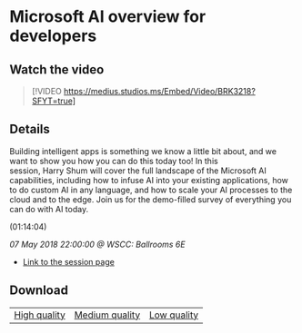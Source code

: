 # Microsoft AI overview for developers

## Watch the video
> [!VIDEO https://medius.studios.ms/Embed/Video/BRK3218?SFYT=true]

## Details

<p>Building intelligent apps is something we know a little bit about, and we want to show you how you can do this today too! In this session,&nbsp;Harry&nbsp;Shum will cover the full landscape of the Microsoft AI capabilities, including how to infuse AI into your existing applications, how to do custom AI in any language, and how to scale your AI processes to the cloud and to the edge. Join us for the demo-filled survey of everything you can do with AI today.</p> (01:14:04)

*07 May 2018 22:00:00 @ WSCC: Ballrooms 6E*

- [Link to the session page](https://channel9.msdn.com/Events/Build/2018/BRK3218)

## Download

||||
|:--:|:----:|:-:|
|[High quality](https://sec.ch9.ms/ch9/9cca/259f9cc6-2a83-4001-9722-b04305609cca/BRK3218_high.mp4)|[Medium quality](https://sec.ch9.ms/ch9/9cca/259f9cc6-2a83-4001-9722-b04305609cca/BRK3218_mid.mp4)|[Low quality](https://sec.ch9.ms/ch9/9cca/259f9cc6-2a83-4001-9722-b04305609cca/BRK3218.mp4)